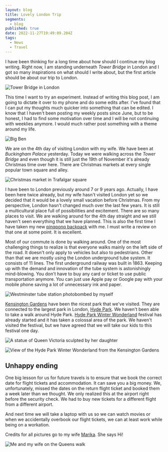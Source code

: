```yaml
---
layout: blog
title: Lovely London Trip
segments:
  - blog
published: true
date: 2022-11-27T19:49:09.204Z
tags:
  - News
  - Travel
---
```

I have been thinking for a long time about how should I continue my blog writing. Right now, I am standing underneath *Tower Bridge* in London and I got so many inspirations on what should I write about, but the first article should be about our trip to London.

![Tower Bridge in London](/images/uploads/img_7631.jpg "Tower Bridge surrounded in typical London weather")

This time I want to try an experiment. Instead of writing this blog post, I am going to dictate it over to my phone and do some edits after. I've found that I can put my thoughts much quicker into something that can be edited. I know that I haven't been posting my weekly posts since June, but to be honest, I had to find some motivation over time and I will be not continuing with weeklies anymore. I would much rather post something with a theme around my life.

![Big Ben](/images/uploads/image_7115.jpg "Photo of the Big Ben taken right accross the street")

We are on the 4th day of visiting London with my wife.
We have been at *Buckingham Palace* yesterday. Today we were walking across the *Tower Bridge* and even though it is still just the 19th of November it's already Christmas time over here. There are Christmas markets at every single popular town square and alley.

![Christmas market in Trafalgar square](/images/uploads/image5.jpeg "Christmas market in Trafalgar square")

I have been to London previously around 7 or 9 years ago. Actually, I have been here twice already, but my wife hasn't visited London yet so we decided that it would be a lovely small vacation before Christmas. From my perspective, London hasn't changed much over the last few years. It is still a multicultural place full of possibilities and excitement. There are so many places to visit. We are walking around for the 4th day straight and we still haven't seen everything that we have planned. This is also the first time I have taken my new [pinqponq backpack](https://www.pinqponq.com/products/blok-medium-polished-black?_pos=1&_psq=blok+medium&_ss=e&_v=1.0) with me. I must write a review on that one at some point. It is excellent.

Most of our commute is done by walking around. One of the most challenging things to realize is that everyone walks mainly on the left side of the road. It doesn't only apply to vehicles but also to pedestrians. Other than that we are mostly using the London underground tube system. It consists of 11 lines. The first underground railway was built in 1863. Keeping up with the demand and innovation of the tube system is astonishingly mind-blowing. You don't have to buy any card or ticket to use public transportation anymore. You can just use Apple pay or Google pay with your mobile phone saving a lot of unnecessary ink and paper.

![Westminster tube station photobombed by myself](/images/uploads/img_7110.jpg "Westminster tube station photobombed by myself")

[Kensington Gardens](https://en.wikipedia.org/wiki/Kensington_Gardens) have been the nicest park that we've visited. They are connected to the largest park in London, [Hyde Park](https://en.wikipedia.org/wiki/Hyde_Park,_London). We haven't been able to take a walk around Hyde Park. [Hyde Park Winter Wonderland](https://hydeparkwinterwonderland.com/) festival has already started and it has taken a colossal area of the park. We haven't visited the festival, but we have agreed that we will take our kids to this festival one day.

![A statue of Queen Victoria sculpted by her daughter](/images/uploads/image1.jpeg "A statue of Queen Victoria sculpted by her daughter, Princess Louise, to celebrate 50 years of her mother's rule stands outside Kensington Palace")

![View of the Hyde Park Winter Wonderland from the Kensington Gardens](/images/uploads/img_7735.jpg "View of the Hyde Park Winter Wonderland from the Kensington Gardens")

## Unhappy ending

One big lesson for us for future travels is to ensure that we book the correct date for flight tickets and accommodation. It can save you a big money. We, unfortunately, missed the dates on the return flight ticket and booked them a week later than we thought. We only realized this at the airport right before the security check. We had to buy new tickets for a different flight from a different airport.

And next time we will take a laptop with us so we can watch movies or when we accidentally overbook our flight tickets, we can at least work while being on a workation.

Credits for all pictures go to my wife [Marika](https://www.instagram.com/marika_vnk/). She says Hi!

![Me and my wife on the Queens walk](/images/uploads/image2.jpeg "Me and my wife on the Queens walk")
